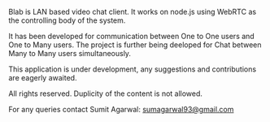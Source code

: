 Blab is LAN based video chat client. It works on node.js using WebRTC as the controlling body of the system.

It has been developed for communication between One to One users and One to Many users. The project is further being deeloped for Chat between Many to Many users simultaneously.

This application is under development, any suggestions and contributions are eagerly awaited.

All rights reserved. Duplicity of the content is not allowed.

For any queries contact Sumit Agarwal: sumagarwal93@gmail.com
